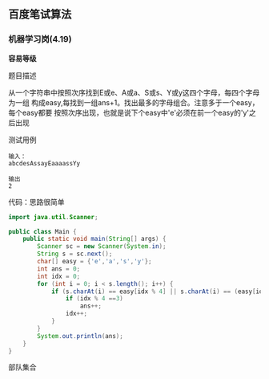 ## 百度笔试算法

### 机器学习岗(4.19)
**容易等级**

题目描述

从一个字符串中按照次序找到E或e、A或a、S或s、Y或y这四个字母，每四个字母为一组 
构成easy,每找到一组ans+1。找出最多的字母组合。注意多于一个easy，每个easy都要
按照次序出现，也就是说下个easy中'e'必须在前一个easy的'y'之后出现

测试用例
```
输入：
abcdesAssayEaaaassYy

输出
2
```

代码：思路很简单
```java
import java.util.Scanner;

public class Main {
    public static void main(String[] args) {
        Scanner sc = new Scanner(System.in);
        String s = sc.next();
        char[] easy = {'e','a','s','y'};
        int ans = 0;
        int idx = 0;
        for (int i = 0; i < s.length(); i++) {
            if (s.charAt(i) == easy[idx % 4] || s.charAt(i) == (easy[idx % 4]-32) ){
                if (idx % 4 ==3)
                    ans++;
                idx++;
            }
        }
        System.out.println(ans);
    }
}

```

部队集合
